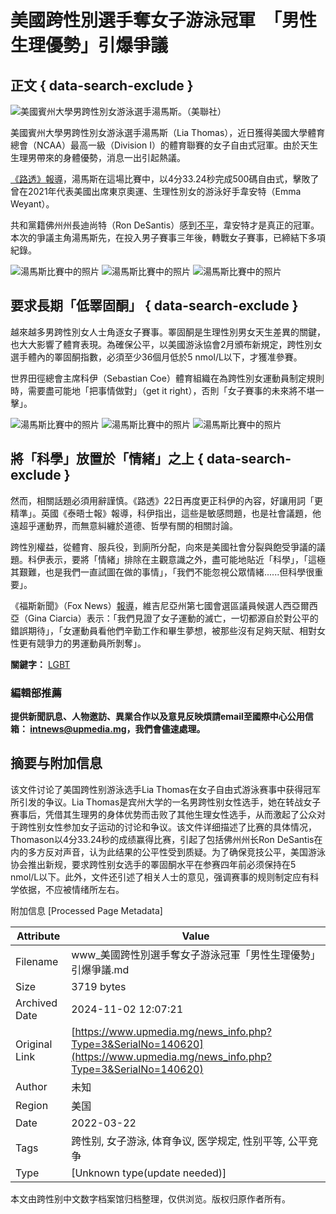 # 美國跨性別選手奪女子游泳冠軍　「男性生理優勢」引爆爭議

## 正文 { data-search-exclude }


![美國賓州大學男跨性別女游泳選手湯馬斯。（美聯社）](upload/article/20220323165438813611.jpg)

美國賓州大學男跨性別女游泳選手湯馬斯（Lia Thomas），近日獲得美國大學體育總會（NCAA）最高一級（Division I）的體育聯賽的女子自由式冠軍。由於天生生理男帶來的身體優勢，消息一出引起熱議。

[《路透》報導](https://www.reuters.com/lifestyle/sports/world-athletics-president-coe-says-state-womens-sports-is-fragile-2022-03-22/)，湯馬斯在這場比賽中，以4分33.24秒完成500碼自由式，擊敗了曾在2021年代表美國出席東京奧運、生理性別女的游泳好手韋安特（Emma Weyant）。

共和黨籍佛州州長迪尚特（Ron DeSantis）感到[不平](https://www.usatoday.com/story/sports/college/2022/03/22/ron-desantis-proclamation-emma-weyant-lia-thomas/7130539001/)，韋安特才是真正的冠軍。本次的爭議主角湯馬斯先，在投入男子賽事三年後，轉戰女子賽事，已締結下多項紀錄。

![湯馬斯比賽中的照片](https://www.upmedia.mg/upload/content/20220323/VS220323164957654237.jpg)
![湯馬斯比賽中的照片](https://www.upmedia.mg/upload/content/20220323/bH220323165008380059.jpg)
![湯馬斯比賽中的照片](https://www.upmedia.mg/upload/content/20220323/fl220323165019930000.jpg)

## **要求長期「低睪固酮」** { data-search-exclude }

越來越多男跨性別女人士角逐女子賽事。睪固酮是生理性別男女天生差異的關鍵，也大大影響了體育表現。為確保公平，以美國游泳協會2月頒布新規定，跨性別女選手體內的睪固酮指數，必須至少36個月低於5 nmol/L以下，才獲准參賽。

世界田徑總會主席科伊（Sebastian Coe）體育組織在為跨性別女運動員制定規則時，需要盡可能地「把事情做對」（get it right），否則「女子賽事的未來將不堪一擊」。

![湯馬斯比賽中的照片](https://www.upmedia.mg/upload/content/20220323/kR220323165056485485.jpg)
![湯馬斯比賽中的照片](https://www.upmedia.mg/upload/content/20220323/kU220323165106298484.jpg)
![湯馬斯比賽中的照片](https://www.upmedia.mg/upload/content/20220323/cn220323165137969180.jpg)

## **將「科學」放置於「情緒」之上** { data-search-exclude }

然而，相關話題必須用辭謹慎。《路透》22日再度更正科伊的內容，好讓用詞「更精準」。英國《泰晤士報》報導，科伊指出，這些是敏感問題，也是社會議題，他遠超乎運動界，而無意糾纏於道德、哲學有關的相關討論。

跨性別權益，從體育、服兵役，到廁所分配，向來是美國社會分裂與飽受爭議的議題。科伊表示，要將「情緒」排除在主觀意識之外，盡可能地貼近「科學」，「這極其艱難，也是我們一直試圖在做的事情」，「我們不能忽視公眾情緒......但科學很重要」。

《福斯新聞》（Fox News）[報導](https://www.foxnews.com/politics/womens-groups-silent-transgender-lia-thomas)，維吉尼亞州第七國會選區議員候選人西亞爾西亞（Gina Ciarcia）表示：「我們見證了女子運動的滅亡，一切都源自於對公平的錯誤期待」，「女運動員看他們辛勤工作和畢生夢想，被那些沒有足夠天賦、相對女性更有競爭力的男運動員所剝奪」。

**關鍵字：** [LGBT](search.php?sh_keyword=LGBT)

### 編輯部推薦

**提供新聞訊息、人物邀訪、異業合作以及意見反映煩請email至國際中心公用信箱： [intnews@upmedia.mg](mailto:intnews@upmedia.mg)，我們會儘速處理。**

## 摘要与附加信息

<!-- tcd_abstract -->
该文件讨论了美国跨性别游泳选手Lia Thomas在女子自由式游泳赛事中获得冠军所引发的争议。Lia Thomas是宾州大学的一名男跨性别女性选手，她在转战女子赛事后，凭借其生理男的身体优势而击败了其他生理女性选手，从而激起了公众对于跨性别女性参加女子运动的讨论和争议。该文件详细描述了比赛的具体情况，Thomason以4分33.24秒的成绩赢得比赛，引起了包括佛州州长Ron DeSantis在内的多方反对声音，认为此结果的公平性受到质疑。为了确保竞技公平，美国游泳协会推出新规，要求跨性别女选手的睪固酮水平在参赛四年前必须保持在5 nmol/L以下。此外，文件还引述了相关人士的意见，强调赛事的规则制定应有科学依据，不应被情绪所左右。
<!-- tcd_abstract_end -->

附加信息 [Processed Page Metadata]

| Attribute       | Value                                  |
|-----------------|----------------------------------------|
| Filename        | www_美國跨性別選手奪女子游泳冠軍「男性生理優勢」引爆爭議.md                             |
| Size            | 3719 bytes                           |
| Archived Date   | 2024-11-02 12:07:21                             |
| Original Link   | [https://www.upmedia.mg/news_info.php?Type=3&SerialNo=140620](https://www.upmedia.mg/news_info.php?Type=3&SerialNo=140620)                       |
| Author          | 未知                               |
| Region          | 美国                               |
| Date            | 2022-03-22                                 |
| Tags            | 跨性别, 女子游泳, 体育争议, 医学规定, 性别平等, 公平竞争                                 |
| Type            | [Unknown type(update needed)]                                 |
<!-- tcd_table_end -->

本文由跨性别中文数字档案馆归档整理，仅供浏览。版权归原作者所有。
